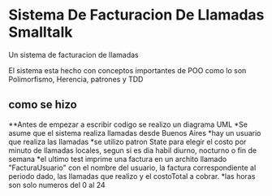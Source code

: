 # Sistema De Facturacion De Llamadas Smalltalk
Un sistema de facturacion de llamadas

El sistema esta hecho con conceptos importantes de POO como lo son Polimorfismo, Herencia, patrones y TDD

## como se hizo 
 
 
**Antes de empezar a escribir codigo se realizo un diagrama UML
*Se asume que el sistema realiza llamadas desde Buenos Aires
*hay un usuario que realiza las llamadas
*se utilizo patron State para elegir el costo por minuto de llamadas locales, segun si es dia habil diurno, nocturno o fin de semana
*el ultimo test imprime una factura en un archito llamado "FacturaUsuario" con el nombre del usuario, la factura correspondiente al periodo dado, las llamadas que realizo y el costoTotal a cobrar.
*las horas son solo numeros del 0 al 24


